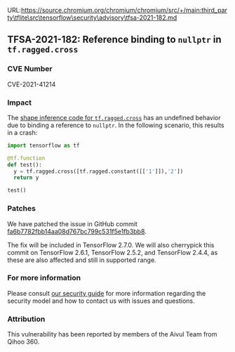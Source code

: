 URL:https://source.chromium.org/chromium/chromium/src/+/main:third_party\tflite\src\tensorflow\security\advisory\tfsa-2021-182.md
## TFSA-2021-182: Reference binding to `nullptr` in `tf.ragged.cross`

### CVE Number
CVE-2021-41214

### Impact
The [shape inference code for `tf.ragged.cross`](https://github.com/tensorflow/tensorflow/blob/8d72537c6abf5a44103b57b9c2e22c14f5f49698/tensorflow/core/ops/ragged_array_ops.cc#L64) has an undefined behavior due to binding a reference to `nullptr`. In the following scenario, this results in a crash:

```python
import tensorflow as tf

@tf.function
def test():
  y = tf.ragged.cross([tf.ragged.constant([['1']]),'2'])
  return y

test()
```

### Patches
We have patched the issue in GitHub commit [fa6b7782fbb14aa08d767bc799c531f5e1fb3bb8](https://github.com/tensorflow/tensorflow/commit/fa6b7782fbb14aa08d767bc799c531f5e1fb3bb8).

The fix will be included in TensorFlow 2.7.0. We will also cherrypick this commit on TensorFlow 2.6.1, TensorFlow 2.5.2, and TensorFlow 2.4.4, as these are also affected and still in supported range.

### For more information
Please consult [our security guide](https://github.com/tensorflow/tensorflow/blob/master/SECURITY.md) for more information regarding the security model and how to contact us with issues and questions.

### Attribution
This vulnerability has been reported by members of the Aivul Team from Qihoo 360.
